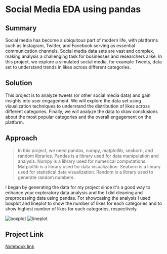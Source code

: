 # Social Media EDA using pandas

## Summary
Social media has become a ubiquitous part of modern life, with platforms such as Instagram, Twitter, 
and Facebook serving as essential communication channels. Social media data sets are vast and complex, 
making analysis a challenging task for businesses and researchers alike. In this project, we explore a 
simulated social media, for example Tweets, data set to understand trends in likes across different categories.

## Solution
This project is to analyze tweets (or other social media data) and gain insights into user engagement. 
We will explore the data set using visualization techniques to understand the distribution of likes across 
different categories. Finally, we will analyze the data to draw conclusions about the most popular categories 
and the overall engagement on the platform.

## Approach
> In this project, we need pandas, numpy, matplotlib, seaborn, and random libraries.
> Pandas is a library used for data manipulation and analysis. 
> Numpy is a library used for numerical computations. 
> Matplotlib is a library used for data visualization. 
> Seaborn is a library used for statistical data visualization. 
> Random is a library used to generate random numbers.

I began by generating the data for my project since it's a good way to enhance your exploratory data analysis 
and the I did cleaning and preprocessing data using pandas. For showcasing the analysis I used boxplot and lineplot to show 
the number of likes for each categories and to show highest number of likes for each categories, respectively.

![boxplot](https://github.com/palnitin24/basic_EDA/assets/142030502/fbf76e55-391c-403d-b599-0fa27edfcb85)  ![lineplot](https://github.com/palnitin24/basic_EDA/assets/142030502/0e13c487-c838-42b9-ab72-6c5b7ce4ff28)


## Project Link
[Notebook link](https://sharedjevzepbp.labs.coursera.org/notebooks/SocialMediaDataAnalysis.ipynb)
